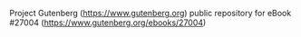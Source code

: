 Project Gutenberg (https://www.gutenberg.org) public repository for eBook #27004 (https://www.gutenberg.org/ebooks/27004)
